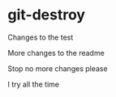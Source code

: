 # git-destroy

Changes to the test

More changes to the readme

Stop no more changes please

I try all the time